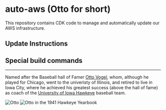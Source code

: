 # auto-aws (Otto for short)
This repository contains CDK code to manage and automatically update our AWS infrastructure.

## Update Instructions

## Special build commands

---

Named after the Baseball hall of Famer [Otto Vogel](https://en.wikipedia.org/wiki/Otto_Vogel), whom, although he played for Chicago, went to the univeristy of Illinois, and retired to live in Iowa City, where he achieved his greatest success (above the hall of fame) as coach of the [University of Iowa Hawkeye](https://en.wikipedia.org/wiki/Iowa_Hawkeyes_baseball) baseball team.

![Otto](https://upload.wikimedia.org/wikipedia/commons/thumb/c/c1/Otto_Vogel_newspaper.png/130px-Otto_Vogel_newspaper.png) ![Otto in the 1941 Hawkeye Yearbook](https://upload.wikimedia.org/wikipedia/commons/thumb/d/d6/Otto_H._Vogel.jpg/185px-Otto_H._Vogel.jpg)
